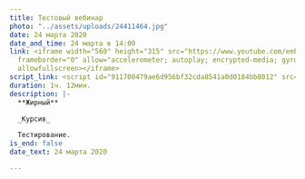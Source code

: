 ```yaml
---
title: Тестовый вебинар
photo: "../assets/uploads/24411464.jpg"
date: 24 марта 2020
date_and_time: 24 марта в 14:00
link: <iframe width="560" height="315" src="https://www.youtube.com/embed/5v5KjAWGOJw"
  frameborder="0" allow="accelerometer; autoplay; encrypted-media; gyroscope; picture-in-picture"
  allowfullscreen></iframe>
script_link: <script id="911700479ae6d956bf32cda8541a0d0184bb8012" src="https://pressfeed.getcourse.ru/pl/lite/widget/script?id=122791"></script>
duration: 1ч. 12мин.
description: |-
  **Жирный**

  _Курсив_

  Тестирование.
is_end: false
date_text: 24 марта 2020

---
```

